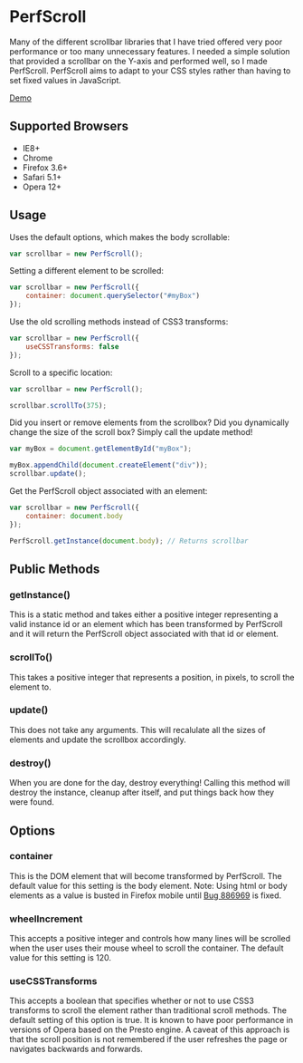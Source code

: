 # PerfScroll
Many of the different scrollbar libraries that I have tried offered very poor performance or too many unnecessary features.  I needed a simple solution that provided a scrollbar on the Y-axis and performed well, so I made PerfScroll.  PerfScroll aims to adapt to your CSS styles rather than having to set fixed values in JavaScript.

<a href="http://playground.trowbotham.com/PerfScroll">Demo</a>

## Supported Browsers
- IE8+
- Chrome
- Firefox 3.6+
- Safari 5.1+
- Opera 12+

## Usage
Uses the default options, which makes the body scrollable:
```javascript
var scrollbar = new PerfScroll();
```

Setting a different element to be scrolled:
```javascript
var scrollbar = new PerfScroll({
    container: document.querySelector("#myBox")
});
```

Use the old scrolling methods instead of CSS3 transforms:
```javascript
var scrollbar = new PerfScroll({
    useCSSTransforms: false
});
```

Scroll to a specific location:
```javascript
var scrollbar = new PerfScroll();

scrollbar.scrollTo(375);
```

Did you insert or remove elements from the scrollbox?  Did you dynamically change the size of the scroll box?  Simply call the update method!
```javascript
var myBox = document.getElementById("myBox");

myBox.appendChild(document.createElement("div"));
scrollbar.update();
```

Get the PerfScroll object associated with an element:
```javascript
var scrollbar = new PerfScroll({
    container: document.body
});

PerfScroll.getInstance(document.body); // Returns scrollbar
```

## Public Methods
### getInstance()
This is a static method and takes either a positive integer representing a valid instance id or an element which has been transformed by PerfScroll and it will return the PerfScroll object associated with that id or element.

### scrollTo()
This takes a positive integer that represents a position, in pixels, to scroll the element to.

### update()
This does not take any arguments.  This will recalulate all the sizes of elements and update the scrollbox accordingly.

### destroy()
When you are done for the day, destroy everything!  Calling this method will destroy the instance, cleanup after itself, and put things back how they were found.

## Options
### container
This is the DOM element that will become transformed by PerfScroll.  The default value for this setting is the body element.  Note:  Using html or body elements as a value is busted in Firefox mobile until <a href="https://bugzilla.mozilla.org/show_bug.cgi?id=886969">Bug 886969</a> is fixed.

### wheelIncrement
This accepts a positive integer and controls how many lines will be scrolled when the user uses their mouse wheel to scroll the container.  The default value for this setting is 120.

### useCSSTransforms
This accepts a boolean that specifies whether or not to use CSS3 transforms to scroll the element rather than traditional scroll methods.  The default setting of this option is true.  It is known to have poor performance in versions of Opera based on the Presto engine.  A caveat of this approach is that the scroll position is not remembered if the user refreshes the page or navigates backwards and forwards.

